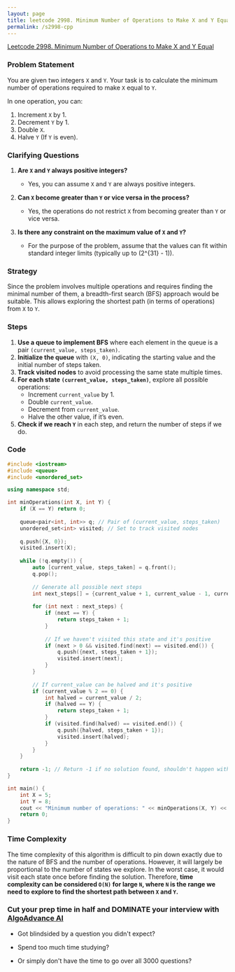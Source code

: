```yaml
---
layout: page
title: leetcode 2998. Minimum Number of Operations to Make X and Y Equal
permalink: /s2998-cpp
---
```

[Leetcode 2998. Minimum Number of Operations to Make X and Y Equal](https://algoadvance.github.io/algoadvance/l2998)
### Problem Statement

You are given two integers `X` and `Y`. Your task is to calculate the minimum number of operations required to make `X` equal to `Y`. 

In one operation, you can:
1. Increment `X` by 1.
2. Decrement `Y` by 1.
3. Double `X`.
4. Halve `Y` (If `Y` is even).

### Clarifying Questions

1. **Are `X` and `Y` always positive integers?**
   - Yes, you can assume `X` and `Y` are always positive integers.
   
2. **Can `X` become greater than `Y` or vice versa in the process?**
   - Yes, the operations do not restrict `X` from becoming greater than `Y` or vice versa.

3. **Is there any constraint on the maximum value of `X` and `Y`?**
   - For the purpose of the problem, assume that the values can fit within standard integer limits (typically up to \(2^{31} - 1\)).

### Strategy

Since the problem involves multiple operations and requires finding the minimal number of them, a breadth-first search (BFS) approach would be suitable. This allows exploring the shortest path (in terms of operations) from `X` to `Y`.

### Steps

1. **Use a queue to implement BFS** where each element in the queue is a pair `(current_value, steps_taken)`.
2. **Initialize the queue** with `(X, 0)`, indicating the starting value and the initial number of steps taken.
3. **Track visited nodes** to avoid processing the same state multiple times.
4. **For each state `(current_value, steps_taken)`**, explore all possible operations:
    - Increment `current_value` by 1.
    - Double `current_value`.
    - Decrement from `current_value`.
    - Halve the other value, if it’s even.
5. **Check if we reach `Y`** in each step, and return the number of steps if we do.

### Code

```cpp
#include <iostream>
#include <queue>
#include <unordered_set>

using namespace std;

int minOperations(int X, int Y) {
    if (X == Y) return 0;
    
    queue<pair<int, int>> q; // Pair of (current_value, steps_taken)
    unordered_set<int> visited; // Set to track visited nodes
    
    q.push({X, 0});
    visited.insert(X);
    
    while (!q.empty()) {
        auto [current_value, steps_taken] = q.front();
        q.pop();
        
        // Generate all possible next steps
        int next_steps[] = {current_value + 1, current_value - 1, current_value * 2};
        
        for (int next : next_steps) {
            if (next == Y) {
                return steps_taken + 1;
            }
            
            // If we haven't visited this state and it's positive
            if (next > 0 && visited.find(next) == visited.end()) {
                q.push({next, steps_taken + 1});
                visited.insert(next);
            }
        }
        
        // If current_value can be halved and it's positive
        if (current_value % 2 == 0) {
            int halved = current_value / 2;
            if (halved == Y) {
                return steps_taken + 1;
            }
            if (visited.find(halved) == visited.end()) {
                q.push({halved, steps_taken + 1});
                visited.insert(halved);
            }
        }
    }
    
    return -1; // Return -1 if no solution found, shouldn't happen with given constraints
}

int main() {
    int X = 5;
    int Y = 8;
    cout << "Minimum number of operations: " << minOperations(X, Y) << endl;
    return 0;
}
```

### Time Complexity

The time complexity of this algorithm is difficult to pin down exactly due to the nature of BFS and the number of operations. However, it will largely be proportional to the number of states we explore. In the worst case, it would visit each state once before finding the solution. Therefore, **time complexity can be considered `O(N)` for large `N`, where `N` is the range we need to explore to find the shortest path between `X` and `Y`.**


### Cut your prep time in half and DOMINATE your interview with [AlgoAdvance AI](https://algoAdvance.com)

- Got blindsided by a question you didn't expect?

- Spend too much time studying?

- Or simply don't have the time to go over all 3000 questions?

